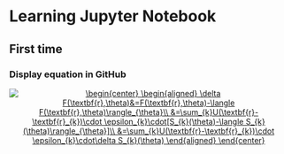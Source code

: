 # Learning Jupyter Notebook 
##  First time
###   Display equation in GitHub
<div align=center><a href="https://www.codecogs.com/eqnedit.php?latex=\begin{center}&space;\begin{aligned}&space;\delta&space;F(\textbf{r},\theta)&=F(\textbf{r},\theta)-\langle&space;F(\textbf{r},\theta)\rangle_{\theta}\\&space;&=\sum_{k}U(\textbf{r}-\textbf{r}_{k})\cdot&space;\epsilon_{k}\cdot[S_{k}(\theta)-\langle&space;S_{k}(\theta)\rangle_{\theta}]\\&space;&=\sum_{k}U(\textbf{r}-\textbf{r}_{k})\cdot&space;\epsilon_{k}\cdot\delta&space;S_{k}(\theta)&space;\end{aligned}&space;\end{center}" target="_blank"><img src="https://latex.codecogs.com/png.latex?\begin{center}&space;\begin{aligned}&space;\delta&space;F(\textbf{r},\theta)&=F(\textbf{r},\theta)-\langle&space;F(\textbf{r},\theta)\rangle_{\theta}\\&space;&=\sum_{k}U(\textbf{r}-\textbf{r}_{k})\cdot&space;\epsilon_{k}\cdot[S_{k}(\theta)-\langle&space;S_{k}(\theta)\rangle_{\theta}]\\&space;&=\sum_{k}U(\textbf{r}-\textbf{r}_{k})\cdot&space;\epsilon_{k}\cdot\delta&space;S_{k}(\theta)&space;\end{aligned}&space;\end{center}" title="\begin{center} \begin{aligned} \delta F(\textbf{r},\theta)&=F(\textbf{r},\theta)-\langle F(\textbf{r},\theta)\rangle_{\theta}\\ &=\sum_{k}U(\textbf{r}-\textbf{r}_{k})\cdot \epsilon_{k}\cdot[S_{k}(\theta)-\langle S_{k}(\theta)\rangle_{\theta}]\\ &=\sum_{k}U(\textbf{r}-\textbf{r}_{k})\cdot \epsilon_{k}\cdot\delta S_{k}(\theta) \end{aligned} \end{center}" /></a></div>

